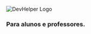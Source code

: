 ![DevHelper Logo](https://github.com/savegdesigner/DevHelper/blob/master/devhelper-logo.svg)
### Para alunos e professores.

